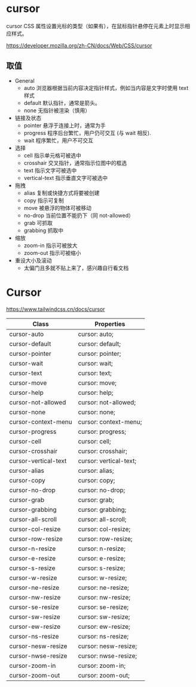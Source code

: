 # cursor

cursor CSS 属性设置光标的类型（如果有），在鼠标指针悬停在元素上时显示相应样式。

<https://developer.mozilla.org/zh-CN/docs/Web/CSS/cursor>

## 取值

- General
  - auto 浏览器根据当前内容决定指针样式，例如当内容是文字时使用 text 样式
  - default 默认指针，通常是箭头。
  - none 无指针被渲染（慎用）
- 链接及状态
  - pointer 悬浮于连接上时，通常为手
  - progress 程序后台繁忙，用户仍可交互 (与 wait 相反).
  - wait 程序繁忙，用户不可交互
- 选择
  - cell 指示单元格可被选中
  - crosshair 交叉指针，通常指示位图中的框选
  - text 指示文字可被选中
  - vertical-text 指示垂直文字可被选中
- 拖拽
  - alias 复制或快捷方式将要被创建
  - copy 指示可复制
  - move 被悬浮的物体可被移动
  - no-drop 当前位置不能扔下（同 not-allowed）
  - grab 可抓取
  - grabbing 抓取中
- 缩放
  - zoom-in 指示可被放大
  - zoom-out 指示可被缩小
- 重设大小及滚动
  - 太偏门且多就不贴上来了，感兴趣自行看文档

# Cursor

<https://www.tailwindcss.cn/docs/cursor>

| Class                | Properties             |
| -------------------- | ---------------------- |
| cursor-auto          | cursor: auto;          |
| cursor-default       | cursor: default;       |
| cursor-pointer       | cursor: pointer;       |
| cursor-wait          | cursor: wait;          |
| cursor-text          | cursor: text;          |
| cursor-move          | cursor: move;          |
| cursor-help          | cursor: help;          |
| cursor-not-allowed   | cursor: not-allowed;   |
| cursor-none          | cursor: none;          |
| cursor-context-menu  | cursor: context-menu;  |
| cursor-progress      | cursor: progress;      |
| cursor-cell          | cursor: cell;          |
| cursor-crosshair     | cursor: crosshair;     |
| cursor-vertical-text | cursor: vertical-text; |
| cursor-alias         | cursor: alias;         |
| cursor-copy          | cursor: copy;          |
| cursor-no-drop       | cursor: no-drop;       |
| cursor-grab          | cursor: grab;          |
| cursor-grabbing      | cursor: grabbing;      |
| cursor-all-scroll    | cursor: all-scroll;    |
| cursor-col-resize    | cursor: col-resize;    |
| cursor-row-resize    | cursor: row-resize;    |
| cursor-n-resize      | cursor: n-resize;      |
| cursor-e-resize      | cursor: e-resize;      |
| cursor-s-resize      | cursor: s-resize;      |
| cursor-w-resize      | cursor: w-resize;      |
| cursor-ne-resize     | cursor: ne-resize;     |
| cursor-nw-resize     | cursor: nw-resize;     |
| cursor-se-resize     | cursor: se-resize;     |
| cursor-sw-resize     | cursor: sw-resize;     |
| cursor-ew-resize     | cursor: ew-resize;     |
| cursor-ns-resize     | cursor: ns-resize;     |
| cursor-nesw-resize   | cursor: nesw-resize;   |
| cursor-nwse-resize   | cursor: nwse-resize;   |
| cursor-zoom-in       | cursor: zoom-in;       |
| cursor-zoom-out      | cursor: zoom-out;      |
